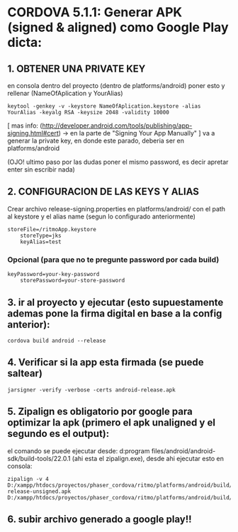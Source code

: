
# CORDOVA 5.1.1: Generar APK (signed & aligned) como Google Play dicta:

## 1. OBTENER UNA PRIVATE KEY
en consola dentro del proyecto (dentro de platforms/android) poner esto y rellenar (NameOfAplication y YourAlias)

    keytool -genkey -v -keystore NameOfAplication.keystore -alias YourAlias -keyalg RSA -keysize 2048 -validity 10000

[ mas info: (http://developer.android.com/tools/publishing/app-signing.html#cert) -> en la parte de "Signing Your App Manually" ]
va a generar la private key, en donde este parado, deberia ser en platforms/android

(OJO! ultimo paso por las dudas poner el mismo password, es decir apretar enter sin escribir nada)

## 2. CONFIGURACION DE LAS KEYS Y ALIAS
Crear archivo release-signing.properties en platforms/android/ con el path al keystore y el alias name (segun lo configurado anteriormente)

    storeFile=/ritmoApp.keystore
		storeType=jks
		keyAlias=test

### Opcional (para que no te pregunte password por cada build)

    keyPassword=your-key-password
		storePassword=your-store-password

## 3. ir al proyecto y ejecutar (esto supuestamente ademas pone la firma digital en base a la config anterior):

    cordova build android --release


## 4. Verificar si la app esta firmada (se puede saltear)

    jarsigner -verify -verbose -certs android-release.apk


## 5. Zipalign es obligatorio por google para optimizar la apk (primero el apk unaligned y el segundo es el output):
el comando se puede ejecutar desde: d:program files/android/android-sdk/build-tools/22.0.1 (ahi esta el zipalign.exe), desde ahi ejecutar esto en consola:

    zipalign -v 4 D:/xampp/htdocs/proyectos/phaser_cordova/ritmo/platforms/android/build/outputs/apk/android-release-unsigned.apk D:/xampp/htdocs/proyectos/phaser_cordova/ritmo/platforms/android/build/outputs/apk/myapp.apk



## 6. subir archivo generado a google play!!
